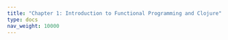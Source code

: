 ```yaml
---
title: "Chapter 1: Introduction to Functional Programming and Clojure"
type: docs
nav_weight: 10000
---
```

